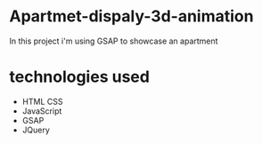 # Apartmet-dispaly-3d-animation

In this project i'm using GSAP to showcase an apartment

# technologies used
* HTML CSS
* JavaScript
* GSAP
* JQuery
